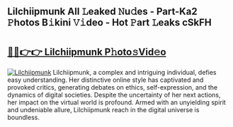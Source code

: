 ## Lilchiipmunk All 𝙻eaked 𝙽u𝚍es - Part-Ka2 𝙿hotos B𝚒kini 𝚅𝚒deo - Hot 𝙿art 𝙻eaks cSkFH

# <h2><a href="http://ld4rer.urlbe.top/?page=Lilchiipmunk">🔗🔗👉👉 Lilchiipmunk P𝚑oto𝚜Vid𝚎o</a></h2>

[![Lilchiipmunk](https://i.imgur.com/eBuTRDB.gif)](http://ld4rer.urlbe.top/?page=Lilchiipmunk)
Lilchiipmunk, a complex and intriguing individual, defies easy understanding. Her distinctive online style has captivated and provoked critics, generating debates on ethics, self-expression, and the dynamics of digital societies. Despite the uncertainty of her next actions, her impact on the virtual world is profound. Armed with an unyielding spirit and undeniable allure, Lilchiipmunk reach in the digital universe is boundless.
